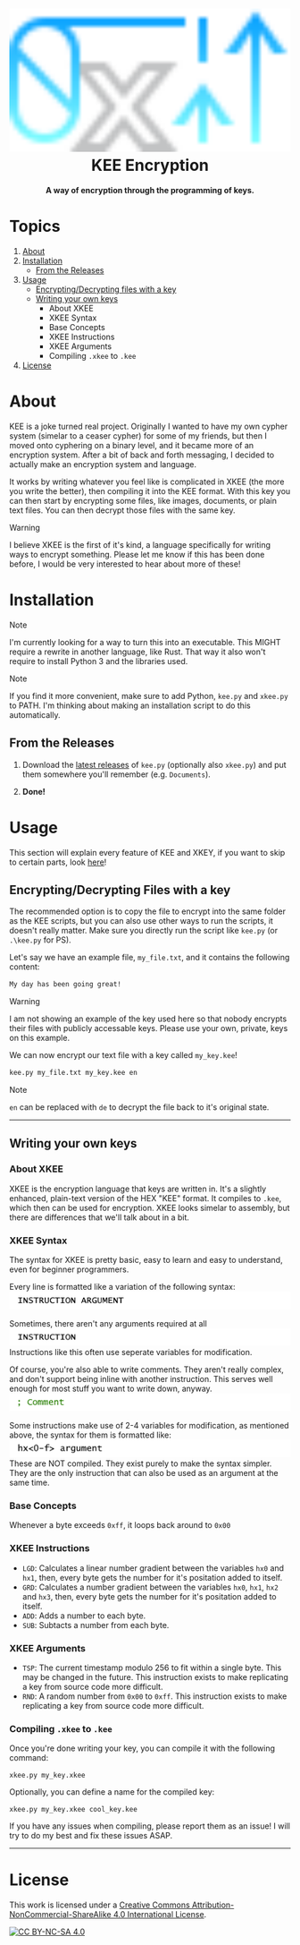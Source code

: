 <h1 align="center"><img src="graphics/kee_github.svg" height="256px"><br>KEE Encryption</h1>

<p align="center"><strong>A way of encryption through the programming of keys.</strong></p>

# Topics

1. [About](https://github.com/JaegerwaldDev/KEE/tree/main?tab=readme-ov-file#about)
2. [Installation](https://github.com/JaegerwaldDev/KEE/tree/main?tab=readme-ov-file#installation)
    - [From the Releases](https://github.com/JaegerwaldDev/KEE/tree/main?tab=readme-ov-file#from-the-releases)
3. [Usage](https://github.com/JaegerwaldDev/KEE/tree/main?tab=readme-ov-file#usage)
    - [Encrypting/Decrypting files with a key](https://github.com/JaegerwaldDev/KEE/tree/main?tab=readme-ov-file#encryptingdecrypting-files-with-a-key)
    - [Writing your own keys](https://github.com/JaegerwaldDev/KEE/tree/main?tab=readme-ov-file#writing-your-own-keys)
        - About XKEE
        - XKEE Syntax
        - Base Concepts
        - XKEE Instructions
        - XKEE Arguments
        - Compiling `.xkee` to `.kee`
4. [License](https://github.com/JaegerwaldDev/KEE/tree/main?tab=readme-ov-file#license)

# About
KEE is a joke turned real project. Originally I wanted to have my own cypher system (simelar to a ceaser cypher) for some of my friends, but then I moved onto cyphering on a binary level, and it became more of an encryption system. After a bit of back and forth messaging, I decided to actually make an encryption system and language.

It works by writing whatever you feel like is complicated in XKEE (the more you write the better), then compiling it into the KEE format. With this key you can then start by encrypting some files, like images, documents, or plain text files. You can then decrypt those files with the same key.

> [!WARNING]
> I believe XKEE is the first of it's kind, a language specifically for writing ways to encrypt something. Please let me know if this has been done before, I would be very interested to hear about more of these!

# Installation

> [!NOTE]
> I'm currently looking for a way to turn this into an executable. This MIGHT require a rewrite in another language, like Rust. That way it also won't require to install Python 3 and the libraries used.

> [!NOTE]
> If you find it more convenient, make sure to add Python, `kee.py` and `xkee.py` to PATH. I'm thinking about making an installation script to do this automatically.

## From the Releases

1. Download the [latest releases](https://github.com/JaegerwaldDev/KEE/releases/latest) of `kee.py` (optionally also `xkee.py`) and put them somewhere you'll remember (e.g. `Documents`).

2. **Done!**

# Usage

This section will explain every feature of KEE and XKEY, if you want to skip to certain parts, look [here](https://github.com/JaegerwaldDev/KEE/tree/main?tab=readme-ov-file#topics)!

## Encrypting/Decrypting Files with a key

The recommended option is to copy the file to encrypt into the same folder as the KEE scripts, but you can also use other ways to run the scripts, it doesn't really matter. Make sure you directly run the script like `kee.py` (or `.\kee.py` for PS).

Let's say we have an example file, `my_file.txt`, and it contains the following content:
```txt
My day has been going great!
```
> [!WARNING]
> I am not showing an example of the key used here so that nobody encrypts their files with publicly accessable keys. Please use your own, private, keys on this example.

We can now encrypt our text file with a key called `my_key.kee`!
```cmd
kee.py my_file.txt my_key.kee en
```
> [!NOTE]
> `en` can be replaced with `de` to decrypt the file back to it's original state.

---

## Writing your own keys

### About XKEE

XKEE is the encryption language that keys are written in. It's a slightly enhanced, plain-text version of the HEX "KEE" format. It compiles to `.kee`, which then can be used for encryption. XKEE looks simelar to assembly, but there are differences that we'll talk about in a bit.

### XKEE Syntax

The syntax for XKEE is pretty basic, easy to learn and easy to understand, even for beginner programmers.

Every line is formatted like a variation of the following syntax:
<br><img src="graphics/xkee_instruction_argument.png">

Sometimes, there aren't any arguments required at all<br>
<img src="graphics/xkee_instruction.png">
<br>Instructions like this often use seperate variables for modification.

Of course, you're also able to write comments. They aren't really complex, and don't support being inline with another instruction. This serves well enough for most stuff you want to write down, anyway.<br>
<img src="graphics/xkee_comment.png">

Some instructions make use of 2-4 variables for modification, as mentioned above, the syntax for them is formatted like:
<br><img src="graphics/xkee_variable.png"><br>
These are NOT compiled. They exist purely to make the syntax simpler. They are the only instruction that can also be used as an argument at the same time.

### Base Concepts

Whenever a byte exceeds `0xff`, it loops back around to `0x00`

### XKEE Instructions

- `LGD`: Calculates a linear number gradient between the variables `hx0` and `hx1`, then, every byte gets the number for it's positation added to itself.
- `GRD`: Calculates a number gradient between the variables `hx0`, `hx1`, `hx2` and `hx3`, then, every byte gets the number for it's positation added to itself.
- `ADD`: Adds a number to each byte.
- `SUB`: Subtacts a number from each byte.

### XKEE Arguments

- `TSP`: The current timestamp modulo 256 to fit within a single byte. This may be changed in the future. This instruction exists to make replicating a key from source code more difficult.
- `RND`: A random number from `0x00` to `0xff`. This instruction exists to make replicating a key from source code more difficult.

### Compiling `.xkee` to `.kee`

Once you're done writing your key, you can compile it with the following command:

```
xkee.py my_key.xkee
```
Optionally, you can define a name for the compiled key:
```
xkee.py my_key.xkee cool_key.kee
```

If you have any issues when compiling, please report them as an issue! I will try to do my best and fix these issues ASAP.

---

# License

This work is licensed under a
[Creative Commons Attribution-NonCommercial-ShareAlike 4.0 International License][cc-by-nc-sa].

[![CC BY-NC-SA 4.0][cc-by-nc-sa-image]][cc-by-nc-sa]

[cc-by-nc-sa]: http://creativecommons.org/licenses/by-nc-sa/4.0/
[cc-by-nc-sa-image]: https://licensebuttons.net/l/by-nc-sa/4.0/88x31.png
